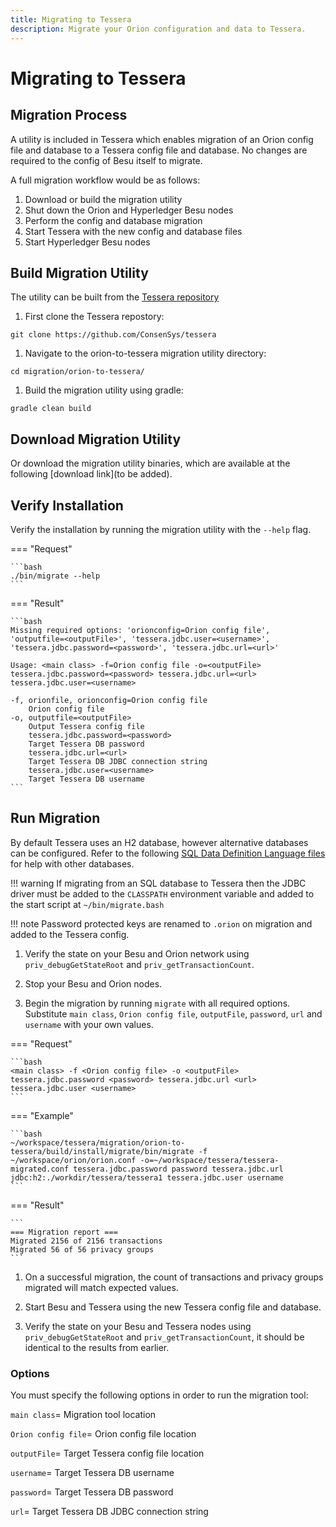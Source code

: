 ```yaml
---
title: Migrating to Tessera
description: Migrate your Orion configuration and data to Tessera.
---
```


# Migrating to Tessera

## Migration Process

A utility is included in Tessera which enables migration of an Orion config
file and database to a Tessera config file and database. No changes are required to the config of Besu itself to migrate.

A full migration workflow would be as follows:

1. Download or build the migration utility
1. Shut down the Orion and Hyperledger Besu nodes
1. Perform the config and database migration
1. Start Tessera with the new config and database files
1. Start Hyperledger Besu nodes

## Build Migration Utility

The utility can be built from the [Tessera repository](https://github.com/ConsenSys/tessera/)

1. First clone the Tessera repostory:

`git clone https://github.com/ConsenSys/tessera`

1. Navigate to the orion-to-tessera migration utility directory:

`cd migration/orion-to-tessera/`

1. Build the migration utility using gradle:

`gradle clean build`

## Download Migration Utility

Or download the migration utility binaries, which are available at the following [download link](to be added).

## Verify Installation

Verify the installation by running the migration utility with the `--help` flag.

=== "Request"

    ```bash
    ./bin/migrate --help
    ```

=== "Result"

    ```bash
    Missing required options: 'orionconfig=Orion config file',
    'outputfile=<outputFile>', 'tessera.jdbc.user=<username>',
    'tessera.jdbc.password=<password>', 'tessera.jdbc.url=<url>'

    Usage: <main class> -f=Orion config file -o=<outputFile>
    tessera.jdbc.password=<password> tessera.jdbc.url=<url>
    tessera.jdbc.user=<username>

    -f, orionfile, orionconfig=Orion config file
        Orion config file
    -o, outputfile=<outputFile>
        Output Tessera config file
        tessera.jdbc.password=<password>
        Target Tessera DB password
        tessera.jdbc.url=<url>
        Target Tessera DB JDBC connection string
        tessera.jdbc.user=<username>
        Target Tessera DB username
    ```
## Run Migration

By default Tessera uses an H2 database, however alternative databases can be configured.
Refer to the following [SQL Data Definition Language files](https://github.com/consensys/tessera/tree/master/ddls/create-table)
for help with other databases.

!!! warning
    If migrating from an SQL database to Tessera then the JDBC driver must be
    added to the `CLASSPATH` environment variable and added to
    the start script at `~/bin/migrate.bash`

!!! note
    Password protected keys are renamed to `.orion` on migration and added to the Tessera config.

1. Verify the state on your Besu and Orion network using `priv_debugGetStateRoot` and `priv_getTransactionCount`.

1. Stop your Besu and Orion nodes.

1. Begin the migration by running `migrate` with all required options.
Substitute `main class`, `Orion config file`, `outputFile`, `password`, `url` and `username` with your own values.

=== "Request"

    ```bash
    <main class> -f <Orion config file> -o <outputFile> tessera.jdbc.password <password> tessera.jdbc.url <url> tessera.jdbc.user <username>
    ```

=== "Example"

    ```bash
    ~/workspace/tessera/migration/orion-to-tessera/build/install/migrate/bin/migrate -f ~/workspace/orion/orion.conf -o=~/workspace/tessera/tessera-migrated.conf tessera.jdbc.password password tessera.jdbc.url jdbc:h2:./workdir/tessera/tessera1 tessera.jdbc.user username
    ```

=== "Result"

    ```
    === Migration report ===
    Migrated 2156 of 2156 transactions
    Migrated 56 of 56 privacy groups
    ```
1. On a successful migration, the count of transactions and privacy groups migrated will match expected values.

1. Start Besu and Tessera using the new Tessera config file and database.

1. Verify the state on your Besu and Tessera nodes using `priv_debugGetStateRoot` and `priv_getTransactionCount`, it should be identical to the results from earlier.

### Options

You must specify the following options in order to run the migration tool:

`main class`= Migration tool location

`Orion config file`= Orion config file location

`outputFile`= Target Tessera config file location

`username`= Target Tessera DB username

`password`= Target Tessera DB password

`url`= Target Tessera DB JDBC connection string
